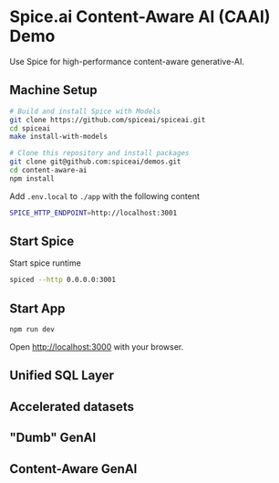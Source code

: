 # Spice.ai Content-Aware AI (CAAI) Demo

Use Spice for high-performance content-aware generative-AI.

## Machine Setup

```bash
# Build and install Spice with Models
git clone https://github.com/spiceai/spiceai.git
cd spiceai
make install-with-models

# Clone this repository and install packages
git clone git@github.com:spiceai/demos.git
cd content-aware-ai
npm install
```

Add `.env.local` to `./app` with the following content

```bash
SPICE_HTTP_ENDPOINT=http://localhost:3001
```

## Start Spice

Start spice runtime

```bash
spiced --http 0.0.0.0:3001
```

## Start App

```bash
npm run dev
```

Open [http://localhost:3000](http://localhost:3000) with your browser.

## Unified SQL Layer

## Accelerated datasets

## "Dumb" GenAI

## Content-Aware GenAI
